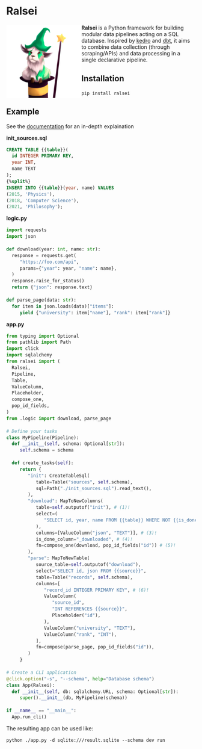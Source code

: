 # Ralsei

<img src="https://raw.githubusercontent.com/snorkysnark/ralsei-py/main/docs/_static/logo.png" align="left" width="200">

**Ralsei** is a Python framework for building modular data pipelines acting on a SQL database.
Inspired by [kedro](https://kedro.org/) and [dbt](https://www.getdbt.com/), it aims to
combine data collection (through scraping/APIs) and data processing in a single declarative pipeline.

## Installation

```
pip install ralsei
```

## Example

See the [documentation](https://snorkysnark.github.io/ralsei-py/) for an in-depth explaination

**init_sources.sql**
```sql
CREATE TABLE {{table}}(
  id INTEGER PRIMARY KEY,
  year INT,
  name TEXT
);
{%split%}
INSERT INTO {{table}}(year, name) VALUES
(2015, 'Physics'),
(2018, 'Computer Science'),
(2021, 'Philosophy');
```

**logic.py**
```py
import requests
import json

def download(year: int, name: str):
  response = requests.get(
     "https://foo.com/api",
     params={"year": year, "name": name},
  )
  response.raise_for_status()
  return {"json": response.text}

def parse_page(data: str):
  for item in json.loads(data)["items"]:
     yield {"university": item["name"], "rank": item["rank"]}
```

**app.py**
```py
from typing import Optional
from pathlib import Path
import click
import sqlalchemy
from ralsei import (
  Ralsei,
  Pipeline,
  Table,
  ValueColumn,
  Placeholder,
  compose_one,
  pop_id_fields,
)
from .logic import download, parse_page

# Define your tasks
class MyPipeline(Pipeline):
  def __init__(self, schema: Optional[str]):
     self.schema = schema

  def create_tasks(self):
     return {
        "init": CreateTableSql(
           table=Table("sources", self.schema),
           sql=Path("./init_sources.sql").read_text(),
        ),
        "download": MapToNewColumns(
           table=self.outputof("init"), # (1)!
           select=(
              "SELECT id, year, name FROM {{table}} WHERE NOT {{is_done}}" # (2)!
           ),
           columns=[ValueColumn("json", "TEXT")], # (3)!
           is_done_column="_downloaded", # (4)!
           fn=compose_one(download, pop_id_fields("id")) # (5)!
        ),
        "parse": MapToNewTable(
           source_table=self.outputof("download"),
           select="SELECT id, json FROM {{source}}",
           table=Table("records", self.schema),
           columns=[
              "record_id INTEGER PRIMARY KEY", # (6)!
              ValueColumn(
                 "source_id",
                 "INT REFERENCES {{source}}",
                 Placeholder("id"),
              ),
              ValueColumn("university", "TEXT"),
              ValueColumn("rank", "INT"),
           ],
           fn=compose(parse_page, pop_id_fields("id")),
        )
     }

# Create a CLI application
@click.option("-s", "--schema", help="Database schema")
class App(Ralsei):
  def __init__(self, db: sqlalchemy.URL, schema: Optional[str]):
     super().__init__(db, MyPipeline(schema))

if __name__ == "__main__":
  App.run_cli()
```

The resulting app can be used like:
```
python ./app.py -d sqlite:///result.sqlite --schema dev run
```
